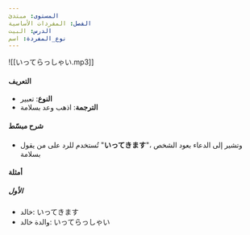 ```yaml
---
المستوى: مبتدئ
الفصل: المفردات الأساسية
الدرس: البيت
نوع_المفردة: اسم
---
```


![[いってらっしゃい.mp3]]

#### التعريف

- **النوع**: تعبير
- **الترجمة**: اذهب وعد بسلامة

#### شرح مبسّط

- تُستخدم للرد على من يقول "**いってきます**"، وتشير إلى الدعاء بعود الشخص بسلامة

#### أمثلة

##### الأول

- خالد: いってきます
- والدة خالد: いってらっしゃい

